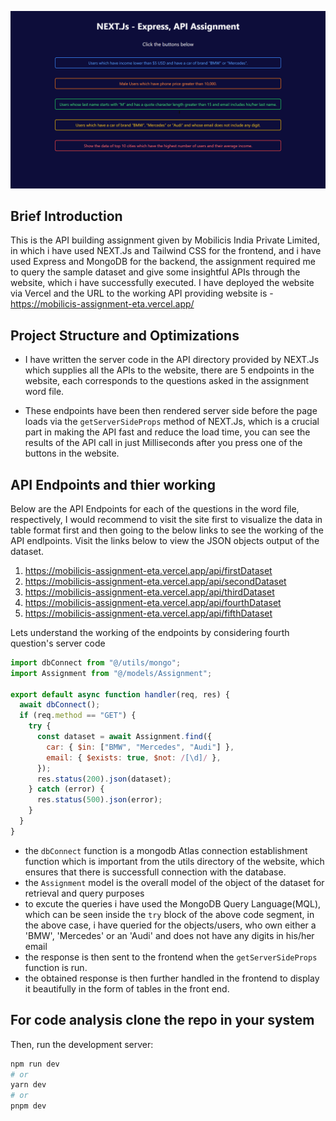 ![alt text](/assets/assign2.png)

## Brief Introduction

This is the API building assignment given by Mobilicis India Private Limited, in which i have used NEXT.Js and Tailwind CSS for the frontend, and i have used Express and MongoDB for the backend, the assignment required me to query the sample dataset and give some insightful APIs through the website, which i have successfully executed. I have deployed the website via Vercel and the URL to the working API providing website is - https://mobilicis-assignment-eta.vercel.app/

## Project Structure and Optimizations

- I have written the server code in the API directory provided by NEXT.Js which supplies all the APIs to the website, there are 5 endpoints in the website, each corresponds to the questions asked in the assignment word file.

- These endpoints have been then rendered server side before the page loads via the `getServerSideProps` method of NEXT.Js, which is a crucial part in making the API fast and reduce the load time, you can see the results of the API call in just Milliseconds after you press one of the buttons in the website.

## API Endpoints and thier working

Below are the API Endpoints for each of the questions in the word file, respectively, I would recommend to visit the site first to visualize the data in table format first and then going to the below links to see the working of the API endlpoints. Visit the links below to view the JSON objects output of the dataset.

1. https://mobilicis-assignment-eta.vercel.app/api/firstDataset
2. https://mobilicis-assignment-eta.vercel.app/api/secondDataset
3. https://mobilicis-assignment-eta.vercel.app/api/thirdDataset
4. https://mobilicis-assignment-eta.vercel.app/api/fourthDataset
5. https://mobilicis-assignment-eta.vercel.app/api/fifthDataset

Lets understand the working of the endpoints by considering fourth question's server code

```javascript
import dbConnect from "@/utils/mongo";
import Assignment from "@/models/Assignment";

export default async function handler(req, res) {
  await dbConnect();
  if (req.method == "GET") {
    try {
      const dataset = await Assignment.find({
        car: { $in: ["BMW", "Mercedes", "Audi"] },
        email: { $exists: true, $not: /[\d]/ },
      });
      res.status(200).json(dataset);
    } catch (error) {
      res.status(500).json(error);
    }
  }
}
```

- the `dbConnect` function is a mongodb Atlas connection establishment function which is important from the utils directory of the website, which ensures that there is successfull connection with the database.
- the `Assignment` model is the overall model of the object of the dataset for retrieval and query purposes
- to excute the queries i have used the MongoDB Query Language(MQL), which can be seen inside the `try` block of the above code segment, in the above case, i have queried for the objects/users, who own either a 'BMW', 'Mercedes' or an 'Audi' and does not have any digits in his/her email
- the response is then sent to the frontend when the `getServerSideProps` function is run.
- the obtained response is then further handled in the frontend to display it beautifully in the form of tables in the front end.

## For code analysis clone the repo in your system

Then, run the development server:

```bash
npm run dev
# or
yarn dev
# or
pnpm dev
```

